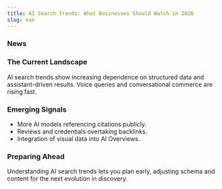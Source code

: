 ```yaml
---
title: AI Search Trends: What Businesses Should Watch in 2026
slug: nan
---
```


### News
### The Current Landscape
AI search trends show increasing dependence on structured data and assistant-driven results. Voice queries and conversational commerce are rising fast.

### Emerging Signals
- More AI models referencing citations publicly.
- Reviews and credentials overtaking backlinks.
- Integration of visual data into AI Overviews.

### Preparing Ahead
Understanding AI search trends lets you plan early, adjusting schema and content for the next evolution in discovery.